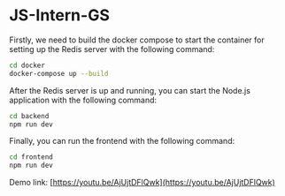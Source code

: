 # JS-Intern-GS
Firstly, we need to build the docker compose to start the container for setting up the Redis server with the following command:

```bash
cd docker
docker-compose up --build
```

After the Redis server is up and running, you can start the Node.js application with the following command:

```bash
cd backend
npm run dev
```

Finally, you can run the frontend with the following command:

```bash
cd frontend
npm run dev
```
Demo link: [https://youtu.be/AjUjtDFlQwk](https://youtu.be/AjUjtDFlQwk)
